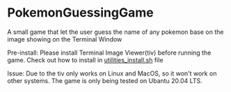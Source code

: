 # PokemonGuessingGame
A small game that let the user guess the name of any pokemon base on the image showing on the Terminal Window

Pre-install: Please install Terminal Image Viewer(tiv) before running the game. Check out how to install in [utilities_install.sh](/blob/main/utilities_install.sh) file

Issue:
  Due to the tiv only works on Linux and MacOS, so it won't work on other systems. 
  The game is only being tested on Ubantu 20.04 LTS.
